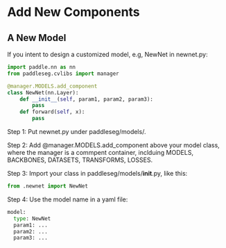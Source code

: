 # Add New Components

## A New Model

If you intent to design a customized model, e.g, NewNet in newnet.py:

```python
import paddle.nn as nn
from paddleseg.cvlibs import manager

@manager.MODELS.add_component
class NewNet(nn.Layer):
    def __init__(self, param1, param2, param3):
        pass
    def forward(self, x):
        pass
```

Step 1: Put newnet.py under paddleseg/models/.

Step 2: Add @manager.MODELS.add_component above your model class, where the manager is a commpent container, inclduing MODELS, BACKBONES, DATASETS, TRANSFORMS, LOSSES.

Step 3: Import your class in paddleseg/models/__init__.py, like this:
```python
from .newnet import NewNet
```

Step 4: Use the model name in a yaml file:

```python
model:
  type: NewNet
  param1: ...
  param2: ...
  param3: ...
```
